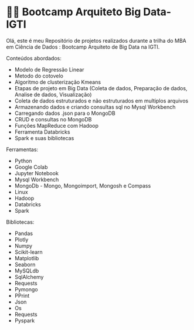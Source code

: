 # 👩‍💻 Bootcamp Arquiteto Big Data-IGTI

Olá, este é meu Repositório de projetos realizados durante a trilha do MBA em Ciência de Dados : Bootcamp Arquiteto de Big Data na IGTI.

Conteúdos abordados:

* Modelo de Regressão Linear
* Metodo do cotovelo
* Algoritmo de clusterização Kmeans
* Etapas de projeto em Big Data (Coleta de dados, Preparação de dados, Analise de dados, Visualização)
* Coleta de dados estruturados e não estruturados em multiplos arquivos
* Armazenando dados e criando consultas sql no Mysql Workbench
* Carregando dados .json para o MongoDB
* CRUD e consultas no MongoDB
* Funções MapReduce com Hadoop
* Ferramenta Databricks
* Spark e suas bibliotecas


Ferramentas:

* Python
* Google Colab
* Jupyter Notebook
* Mysql Workbench
* MongoDb - Mongo, Mongoimport, Mongosh e Compass
* Linux 
* Hadoop
* Databricks
* Spark

Bibliotecas:

* Pandas
* Plotly
* Numpy
* Scikit-learn
* Matplotlib
* Seaborn
* MySQLdb
* SqlAlchemy
* Requests
* Pymongo
* PPrint
* Json
* Os
* Requests
* Pyspark

